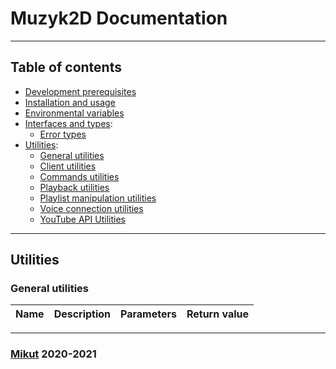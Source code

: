 # Muzyk2D Documentation

---

## Table of contents

- [Development prerequisites](#development-prerequisites)
- [Installation and usage](#installation-and-usage)
- [Environmental variables](#environmental-variables)
- [Interfaces and types](#interfaces-and-types):
  - [Error types](#error-types)
- [Utilities](#utilities):
  - [General utilities](#general-utilities)
  - [Client utilities](#client-utilities)
  - [Commands utilities](#commands-utilities)
  - [Playback utilities](#playback-utilities)
  - [Playlist manipulation utilities](#playlist-manipulation-utilities)
  - [Voice connection utilities](#voice-connection-utilities)
  - [YouTube API Utilities](#youtube-api-utilities)

---

## Utilities

### General utilities

| Name | Description | Parameters | Return value
| :---: | :---: | :---: | :---:

---

### [Mikut](https://mikut.dev) 2020-2021
